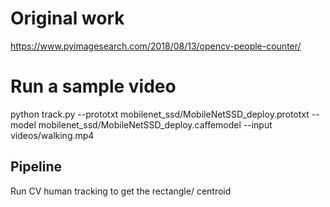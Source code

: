 # Original work
https://www.pyimagesearch.com/2018/08/13/opencv-people-counter/

# Run a sample video
python track.py --prototxt mobilenet_ssd/MobileNetSSD_deploy.prototxt --model mobilenet_ssd/MobileNetSSD_deploy.caffemodel --input videos/walking.mp4

## Pipeline 
Run CV human tracking to get the rectangle/ centroid